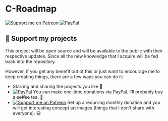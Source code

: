 # C-Roadmap
[![Support me on Patreon][badge_patreon]][patreon]  [![PayPal][badge_paypal]][paypal-donations]

## :sparkling_heart:  Support my projects

This project will be open source and will be available to the public with their respective updates. Since all the new knowledge that I acquire will be fed back into the repository.

However, if you get any benefit out of this or just want to encourage me to keep creating things, there are a few ways you can do it:
- Starring and sharing the projects you like :rocket:
- [![PayPal][badge_paypal]][paypal-donations] You can make one-time donations via PayPal. I'll probably buy a ~~coffee~~ tea. :tea:
- [![Support me on Patreon][badge_patreon]][patreon] Set up a recurring monthly donation and you will get interesting concept art images (things that I don't share with everyone). :smiley:


[badge_patreon]: https://ionicabizau.github.io/badges/patreon.svg
[patreon]: https://www.patreon.com/Shvana

[badge_paypal]: https://ionicabizau.github.io/badges/paypal.svg
[paypal-donations]: https://www.paypal.me/jonatanhuergo